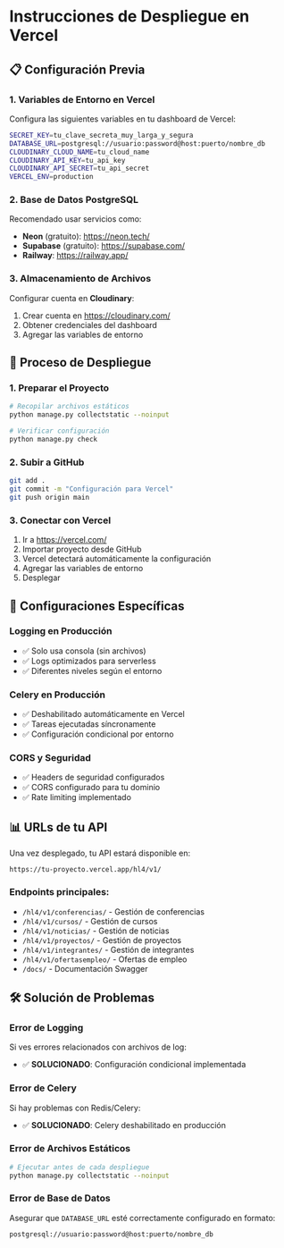 # Instrucciones de Despliegue en Vercel

## 📋 Configuración Previa

### 1. Variables de Entorno en Vercel
Configura las siguientes variables en tu dashboard de Vercel:

```bash
SECRET_KEY=tu_clave_secreta_muy_larga_y_segura
DATABASE_URL=postgresql://usuario:password@host:puerto/nombre_db
CLOUDINARY_CLOUD_NAME=tu_cloud_name
CLOUDINARY_API_KEY=tu_api_key
CLOUDINARY_API_SECRET=tu_api_secret
VERCEL_ENV=production
```

### 2. Base de Datos PostgreSQL
Recomendado usar servicios como:
- **Neon** (gratuito): https://neon.tech/
- **Supabase** (gratuito): https://supabase.com/
- **Railway**: https://railway.app/

### 3. Almacenamiento de Archivos
Configurar cuenta en **Cloudinary**:
1. Crear cuenta en https://cloudinary.com/
2. Obtener credenciales del dashboard
3. Agregar las variables de entorno

## 🚀 Proceso de Despliegue

### 1. Preparar el Proyecto
```bash
# Recopilar archivos estáticos
python manage.py collectstatic --noinput

# Verificar configuración
python manage.py check
```

### 2. Subir a GitHub
```bash
git add .
git commit -m "Configuración para Vercel"
git push origin main
```

### 3. Conectar con Vercel
1. Ir a https://vercel.com/
2. Importar proyecto desde GitHub
3. Vercel detectará automáticamente la configuración
4. Agregar las variables de entorno
5. Desplegar

## 🔧 Configuraciones Específicas

### Logging en Producción
- ✅ Solo usa consola (sin archivos)
- ✅ Logs optimizados para serverless
- ✅ Diferentes niveles según el entorno

### Celery en Producción
- ✅ Deshabilitado automáticamente en Vercel
- ✅ Tareas ejecutadas síncronamente
- ✅ Configuración condicional por entorno

### CORS y Seguridad
- ✅ Headers de seguridad configurados
- ✅ CORS configurado para tu dominio
- ✅ Rate limiting implementado

## 📊 URLs de tu API

Una vez desplegado, tu API estará disponible en:
```
https://tu-proyecto.vercel.app/hl4/v1/
```

### Endpoints principales:
- `/hl4/v1/conferencias/` - Gestión de conferencias
- `/hl4/v1/cursos/` - Gestión de cursos
- `/hl4/v1/noticias/` - Gestión de noticias
- `/hl4/v1/proyectos/` - Gestión de proyectos
- `/hl4/v1/integrantes/` - Gestión de integrantes
- `/hl4/v1/ofertasempleo/` - Ofertas de empleo
- `/docs/` - Documentación Swagger

## 🛠️ Solución de Problemas

### Error de Logging
Si ves errores relacionados con archivos de log:
- ✅ **SOLUCIONADO**: Configuración condicional implementada

### Error de Celery
Si hay problemas con Redis/Celery:
- ✅ **SOLUCIONADO**: Celery deshabilitado en producción

### Error de Archivos Estáticos
```bash
# Ejecutar antes de cada despliegue
python manage.py collectstatic --noinput
```

### Error de Base de Datos
Asegurar que `DATABASE_URL` esté correctamente configurado en formato:
```
postgresql://usuario:password@host:puerto/nombre_db
```
